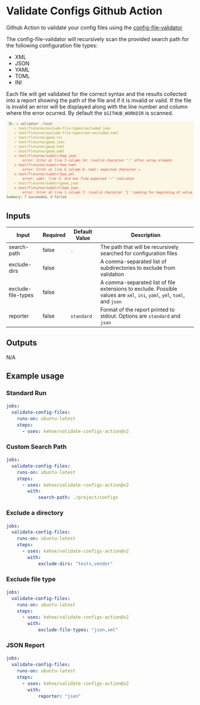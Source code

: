 # Validate Configs Github Action

Github Action to validate your config files using the [config-file-validator](https://github.com/Boeing/config-file-validator)

The config-file-validator will recursively scan the provided search path for the following configuration file types:

* XML
* JSON
* YAML
* TOML
* INI

Each file will get validated for the correct syntax and the results collected into a report showing the path of the file and if it is invalid or valid. If the file is invalid an error will be displayed along with the line number and column where the error ocurred. By default the `$GITHUB_WORKDIR` is scanned.

![Standard Run](./img/standard_run.png)

## Inputs

| Input              | Required | Default Value | Description |
| ------------------ | -------- | ------------- | ----------- |
| search-path        | false    | `.`         | The path that will be recursively searched for configuration files |
| exclude-dirs       | false    | ` `          | A comma-separated list of subdirectories to exclude from validation |
| exclude-file-types | false    | ` `          | A comma-separated list of file extensions to exclude. Possible values are `xml`, `ini`, `yaml`, `yml`, `toml`, and `json` |
| reporter           | false    | `standard`   | Format of the report printed to stdout. Options are `standard` and `json` |


## Outputs

N/A

## Example usage

### Standard Run

```yml
jobs:
  validate-config-files:
    runs-on: ubuntu-latest
    steps:
      - uses: kehoe/validate-configs-action@v2
```

### Custom Search Path

```yml
jobs:
  validate-config-files:
    runs-on: ubuntu-latest
    steps:
      - uses: kehoe/validate-configs-action@v2
        with:
            search-path: ./project/configs
```

### Exclude a directory

```yml
jobs:
  validate-config-files:
    runs-on: ubuntu-latest
    steps:
      - uses: kehoe/validate-configs-action@v2
        with:
            exclude-dirs: "tests,vendor"
```

### Exclude file type

```yml
jobs:
  validate-config-files:
    runs-on: ubuntu-latest
    steps:
      - uses: kehoe/validate-configs-action@v2
        with:
            exclude-file-types: "json,xml"
```

### JSON Report

```yml
jobs:
  validate-config-files:
    runs-on: ubuntu-latest
    steps:
      - uses: kehoe/validate-configs-action@v2
        with:
            reporter: "json"
```